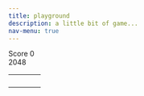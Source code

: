 ```yaml
---
title: playground
description: a little bit of game...
nav-menu: true
---
```


<head>
    <meta charset="UTF-8">
    <meta name = "viewport" content = "width=device-width, initial-scale=1, maximum-scale=1, minimum-scale=1">
    <title>2048 game</title>
    <link rel="stylesheet" type="text/css" href="assets/css/2048.css">
</head>
<body>
    <div class="game-container">
        <div class="container-header">
            <div class="banner">
                <div class="scoreboard">
                    <span class="score-title">Score</span>
                    <span class="score-number">0</span>
                </div>
                <div class="title">
                    <span>2048</span>
                </div>
            </div>
        </div>
        <div class="game-board">
            <table cellspacing="10" class="game-table">
                <tr>
                    <td class="cell a 1"></td>
                    <td class="cell a 2"></td>
                    <td class="cell a 3"></td>
                    <td class="cell a 4"></td>
                </tr>
                <tr>
                    <td class="cell b 1"></td>
                    <td class="cell b 2"></td>
                    <td class="cell b 3"></td>
                    <td class="cell b 4"></td>
                </tr>
                <tr>
                    <td class="cell c 1"></td>
                    <td class="cell c 2"></td>
                    <td class="cell c 3"></td>
                    <td class="cell c 4"></td>
                </tr>
                <tr>
                    <td class="cell d 1"></td>
                    <td class="cell d 2"></td>
                    <td class="cell d 3"></td>
                    <td class="cell d 4"></td>
                </tr>
            </table>
        </div>
    </div>
    <script type="text/javascript" src="assets/js/2048.js"></script>
</body